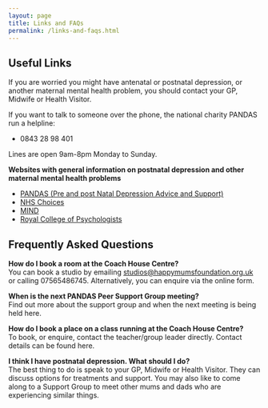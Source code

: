 ```yaml
---
layout: page
title: Links and FAQs
permalink: /links-and-faqs.html
---
```

## Useful Links
If you are worried you might have antenatal or postnatal depression, or another maternal mental health problem, you should contact your GP, Midwife or Health Visitor. 
 
If you want to talk to someone over the phone, the national charity PANDAS run a helpline:
 
- 0843 28 98 401
 
Lines are open 9am-8pm Monday to Sunday.
  
**Websites with general information on postnatal depression and other maternal mental health problems**
 
- [PANDAS (Pre and post Natal Depression Advice and Support)](http://www.pandasfoundation.org.uk)
- [NHS Choices](http://www.nhs.uk/conditions/postnataldepression/pages/introduction.aspx)
- [MIND](http://www.mind.org.uk/information-support/types-of-mental-health-problems/postnatal-depression/#.VOR14vk0HoU)
- [Royal College of Psychologists](http://www.rcpsych.ac.uk/healthadvice/problemsdisorders/postnataldepression.aspx)
 
 
## Frequently Asked Questions

**How do I book a room at the Coach House Centre?**  
You can book a studio by emailing studios@happymumsfoundation.org.uk or calling 07565486745. Alternatively, you can enquire via the online form.
 
**When is the next PANDAS Peer Support Group meeting?**  
Find out more about the support group and when the next meeting is being held here. 
 
**How do I book a place on a class running at the Coach House Centre?**  
To book, or enquire, contact the teacher/group leader directly. Contact details can be found here.
 
**I think I have postnatal depression. What should I do?**  
The best thing to do is speak to your GP, Midwife or Health Visitor. They can discuss options for treatments and support. You may also like to come along to a Support Group to meet other mums and dads who are experiencing similar things.
